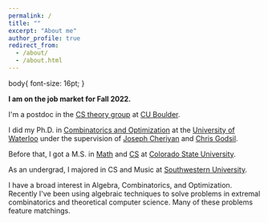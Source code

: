 ```yaml
---
permalink: /
title: ""
excerpt: "About me"
author_profile: true
redirect_from: 
  - /about/
  - /about.html
---
```


body{
  font-size: 16pt;
}


<b>I am on the job market for Fall 2022.</b>

I'm a postdoc in the <a href="https://www.colorado.edu/cs-theory/">CS theory group</a> at <a href="https://www.colorado.edu/">CU Boulder</a>.

I did my Ph.D. in <a href="https://uwaterloo.ca/combinatorics-and-optimization/">Combinatorics and Optimization</a> at the <a href="https://uwaterloo.ca/">University of Waterloo</a> under the supervision of <a href="https://www.math.uwaterloo.ca/~jcheriya/">Joseph Cheriyan</a> and <a href="https://www.math.uwaterloo.ca/~cgodsil/">Chris Godsil</a>.

Before that, I got a M.S. in <a href="https://www.math.colostate.edu/">Math</a> and <a href="https://www.cs.colostate.edu/">CS</a> at <a href="https://www.colostate.edu/">Colorado State University</a>.

As an undergrad, I majored in CS and Music at <a href="https://www.southwestern.edu/">Southwestern University</a>.
					
I have a broad interest in Algebra, Combinatorics, and Optimization. Recently I've been using algebraic techniques to solve problems in extremal combinatorics and theoretical computer science. Many of these problems feature matchings.
